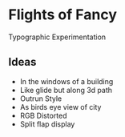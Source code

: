 # Flights of Fancy
Typographic Experimentation

## Ideas

* In the windows of a building
* Like glide but along 3d path
* Outrun Style
* As birds eye view of city
* RGB Distorted
* Split flap display
